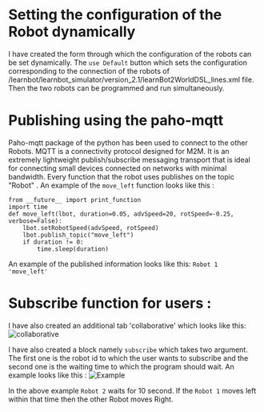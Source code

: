 # Setting the configuration of the Robot dynamically

I have created the form through which the configuration of the robots can be set dynamically. The ```use Default``` button which sets the configuration corresponding to the connection of the robots of /learnbot/learnbot_simulator/version_2.1/learnBot2WorldDSL_lines.xml file. Then the two robots can be programmed and run simultaneously.

# Publishing using the paho-mqtt

Paho-mqtt package of the python has been used to connect to the other Robots. MQTT is a connectivity protocol designed for M2M. It is an extremely lightweight publish/subscribe messaging transport that is ideal for connecting small devices connected on networks with minimal bandwidth. Every function that the robot uses publishes on the topic "Robot" <Robot id> <Message>. An example of the ```move_left``` function looks like this :

```
from __future__ import print_function
import time
def move_left(lbot, duration=0.05, advSpeed=20, rotSpeed=-0.25, verbose=False):
	lbot.setRobotSpeed(advSpeed, rotSpeed)
	lbot.publish_topic("move_left")
	if duration != 0:
		time.sleep(duration)
```

An example of the published information looks like this:
``` Robot 1 'move_left' ```

# Subscribe function for users :
I have also created an additional tab 'collaborative' which looks like this:
![collaborative](images/subscribe.png)

I have also created a block namely ``` subscribe ``` which takes two argument. The first one is the robot id to which the user wants to subscribe and the second one is the waiting time to which the program should wait. An example looks like this :
![Example](images/example.png)

In the above example ```Robot 2``` waits for 10 second. If the ```Robot 1``` moves left within that time then the other Robot moves Right.
